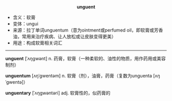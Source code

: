 
**<center>unguent</center>**

- <span class="definition">含义：软膏</span>
- <span class="definition">变体：ungui</span>
- <span class="definition">来源：拉丁单词unguentum（意为ointment或perfumed oil，即软膏或芳香油，常用来治疗疾病、让人放松或让皮肤变得更美）</span>
- <span class="definition">用途：构成软膏相关词汇</span>


---


<span class="vocabulary">**unguent**</span> [ˈʌŋɡwənt] n. 药膏，软膏（一种柔软的、油性的物质，用作药用或美容制剂）

<span class="vocabulary">**unguentum**</span> [ʌŋˈɡwentəm] n. 软膏（剂），油膏，药膏（复数为unguenta [ʌŋˈɡwentə]）

<span class="vocabulary">**unguentary**</span> [ˈʌŋɡwəntәri] adj. 软膏性的，似药膏的

